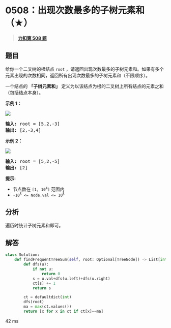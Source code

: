 # 0508：出现次数最多的子树元素和（★）


> <u>**[力扣第 508 题](https://leetcode.cn/problems/most-frequent-subtree-sum/)**</u>

## 题目

<p>给你一个二叉树的根结点 <code>root</code> ，请返回出现次数最多的子树元素和。如果有多个元素出现的次数相同，返回所有出现次数最多的子树元素和（不限顺序）。</p>

<p>一个结点的 <strong>「子树元素和」</strong> 定义为以该结点为根的二叉树上所有结点的元素之和（包括结点本身）。</p>



<p><strong>示例 1：</strong></p>

<p><img src="https://assets.leetcode.com/uploads/2021/04/24/freq1-tree.jpg" /></p>

<pre>
<strong>输入:</strong> root = [5,2,-3]
<strong>输出:</strong> [2,-3,4]
</pre>

<p><strong>示例 2：</strong></p>

<p><img src="https://assets.leetcode.com/uploads/2021/04/24/freq2-tree.jpg" /></p>

<pre>
<strong>输入:</strong> root = [5,2,-5]
<b>输出:</b> [2]
</pre>



<p><strong>提示:</strong></p>

<ul>
<li>节点数在 <code>[1, 10<sup>4</sup>]</code> 范围内</li>
<li><code>-10<sup>5</sup> &lt;= Node.val &lt;= 10<sup>5</sup></code></li>
</ul>


## 分析

遍历时统计子树元素和即可。

## 解答

```python
class Solution:
    def findFrequentTreeSum(self, root: Optional[TreeNode]) -> List[int]:
        def dfs(u):
            if not u:
                return 0
            s = u.val+dfs(u.left)+dfs(u.right)
            ct[s] += 1
            return s

        ct = defaultdict(int)
        dfs(root)
        ma = max(ct.values())
        return [x for x in ct if ct[x]==ma]
```
42 ms
